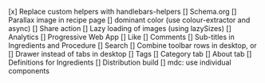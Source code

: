 [x] Replace custom helpers with handlebars-helpers
[] Schema.org
[] Parallax image in recipe page
[] dominant color (use colour-extractor and async)
[] Share action
[] Lazy loading of images (using lazySizes)
[] Analytics
[] Progressive Web App
[] Like
[] Comments
[] Sub-titles in Ingredients and Procedure
[] Search
[] Combine toolbar rows in desktop, or [] Drawer instead of tabs in desktop
[] Tags
[] Category tab
[] About tab
[] Definitions for Ingredients
[] Distribution build
  [] mdc: use individual components
